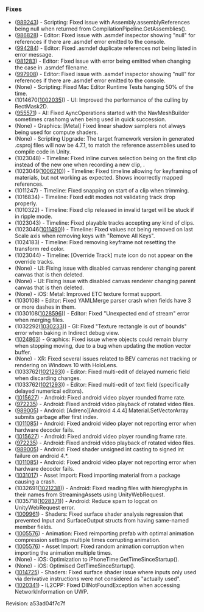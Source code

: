 ### Fixes

*   ([989243](https://issuetracker.unity3d.com/product/unity/issues/guid/989243/)) - Scripting: Fixed issue with Assembly.assemblyReferences being null when returned from CompilationPipeline.GetAssemblies().
*   ([986828](https://issuetracker.unity3d.com/product/unity/issues/guid/986828/)) - Editor: Fixed issue with .asmdef inspector showing "null" for references if there are .asmdef error emitted to the console.
*   ([994284](https://issuetracker.unity3d.com/product/unity/issues/guid/994284/)) - Editor: Fixed .asmdef duplicate references not being listed in error message.
*   ([981283](https://issuetracker.unity3d.com/product/unity/issues/guid/981283/)) - Editor: Fixed issue with error being emitted when changing the case in .asmdef filename.
*   ([997908](https://issuetracker.unity3d.com/product/unity/issues/guid/997908/)) - Editor: Fixed issue with .asmdef inspector showing "null" for references if there are .asmdef error emitted to the console.
*   (None) - Scripting: Fixed Mac Editor Runtime Tests hanging 50% of the time.
*   (1014670([1002035](https://issuetracker.unity3d.com/product/unity/issues/guid/1002035/))) - UI: Improved the performance of the culling by RectMask2D.
*   ([955571](https://issuetracker.unity3d.com/product/unity/issues/guid/955571/)) - AI: Fixed AyncOperations started with the NavMeshBuilder sometimes crashomg when being used in quick succession.
*   (None) - Graphics: \[Metal\] Fixed linear shadow samplers not always being used for compute shaders.
*   (None) - Scripting Upgrade: The target framework version in generated .csproj files will now be 4.7.1, to match the reference assemblies used to compile code in Unity.
*   (1023048) - Timeline: Fixed inline curves selection being on the first clip instead of the new one when recording a new clip, .
*   (1023049([1006210](https://issuetracker.unity3d.com/product/unity/issues/guid/1006210/))) - Timeline: Fixed timeline allowing for keyframing of materials, but not working as expected. Shows incorrectly mapped references.
*   (1011247) - Timeline: Fixed snapping on start of a clip when trimming.
*   (1016834) - Timeline: Fixed edit modes not validating track drop properly.
*   (1010322) - Timeline: Fixed clip released in invalid target will be stuck if in ripple mode.
*   (1023043) - Timeline: Fixed playable tracks accepting any kind of clips.
*   (1023046([1011490](https://issuetracker.unity3d.com/product/unity/issues/guid/1011490/))) - Timeline: Fixed values not being removed on last Scale axis when removing keys with "Remove All Keys".
*   (1024183) - Timeline: Fixed removing keyframe not resetting the transform red color.
*   (1023044) - Timeline: \[Override Track\] mute icon do not appear on the override tracks.
*   (None) - UI: Fixing issue with disabled canvas renderer changing parent canvas that is then deleted.
*   (None) - UI: Fixing issue with disabled canvas renderer changing parent canvas that is then deleted.
*   (None) - iOS: Metal: Improved ETC texture format support.
*   (1030108) - Editor: Fixed YAMLMerge parser crash when fields have 3 or more dashes in them.
*   (1030108([1028596](https://issuetracker.unity3d.com/product/unity/issues/guid/1028596/))) - Editor: Fixed "Unexpected end of stream" error when merging files.
*   (1032292([1030233](https://issuetracker.unity3d.com/product/unity/issues/guid/1030233/))) - GI: Fixed "Texture rectangle is out of bounds" error when baking in Indirect debug view.
*   ([1024863](https://issuetracker.unity3d.com/product/unity/issues/guid/1024863/)) - Graphics: Fixed issue where objects could remain blurry when stopping moving, due to a bug when updating the motion vector buffer.
*   (None) - XR: Fixed several issues related to BEV cameras not tracking or rendering on Windows 10 with HoloLens.
*   (1033762([1021293](https://issuetracker.unity3d.com/product/unity/issues/guid/1021293/))) - Editor: Fixed multi-edit of delayed numeric field when discarding changes.
*   (1033762([1021293](https://issuetracker.unity3d.com/product/unity/issues/guid/1021293/))) - Editor: Fixed multi-edit of text field (specifically delayed numerical editors).
*   ([1015627](https://issuetracker.unity3d.com/product/unity/issues/guid/1015627/)) - Android: Fixed android video player rounded frame rate.
*   ([972235](https://issuetracker.unity3d.com/product/unity/issues/guid/972235/)) - Android: Fixed android video playback of rotated video files.
*   ([989005](https://issuetracker.unity3d.com/product/unity/issues/guid/989005/)) - Android: \[Adreno\]\[Android 4.4.4\] Material.SetVectorArray submits garbage after first index.
*   ([1011085](https://issuetracker.unity3d.com/product/unity/issues/guid/1011085/)) - Android: Fixed android video player not reporting error when hardware decoder fails.
*   ([1015627](https://issuetracker.unity3d.com/product/unity/issues/guid/1015627/)) - Android: Fixed android video player rounding frame rate.
*   ([972235](https://issuetracker.unity3d.com/product/unity/issues/guid/972235/)) - Android: Fixed android video playback of rotated video files.
*   ([989005](https://issuetracker.unity3d.com/product/unity/issues/guid/989005/)) - Android: Fixed shader unsigned int casting to signed int failure on android 4.\*.
*   ([1011085](https://issuetracker.unity3d.com/product/unity/issues/guid/1011085/)) - Android: Fixed android video player not reporting error when hardware decoder fails.
*   ([1031017](https://issuetracker.unity3d.com/product/unity/issues/guid/1031017/)) - Asset Import: Fixed importing material from a package causing a crash.
*   (1032691([1021238](https://issuetracker.unity3d.com/product/unity/issues/guid/1021238/))) - Android: Fixed reading files with hieroglyphs in their names from StreamingAssets using UnityWebRequest.
*   (1035718([1028371](https://issuetracker.unity3d.com/product/unity/issues/guid/1028371/))) - Android: Reduce spam to logcat on UnityWebRequest error.
*   ([1009961](https://issuetracker.unity3d.com/product/unity/issues/guid/1009961/)) - Shaders: Fixed surface shader analysis regression that prevented Input and SurfaceOutput structs from having same-named member fields.
*   ([1005576](https://issuetracker.unity3d.com/product/unity/issues/guid/1005576/)) - Animation: Fixed reimporting prefab with optimal animation compression settings multiple times corrupting animation.
*   ([1005576](https://issuetracker.unity3d.com/product/unity/issues/guid/1005576/)) - Asset Import: Fixed random animation corruption when importing the animation multiple times.
*   (None) - iOS: Optimization to iPhoneTime:GetTimeSinceStartup().
*   (None) - iOS: Optimised GetTimeSinceStartup().
*   ([1014725](https://issuetracker.unity3d.com/product/unity/issues/guid/1014725/)) - Shaders: Fixed surface shader issue where inputs only used via derivative instructions were not considered as "actually used".
*   ([1020341](https://issuetracker.unity3d.com/product/unity/issues/guid/1020341/)) - IL2CPP: Fixed DllNotFoundException when accessing NetworkInformation on UWP.

Revision: a53ad04f7c7f
